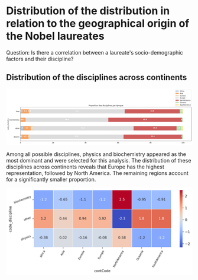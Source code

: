 # Distribution of the distribution in relation to the geographical origin of the Nobel laureates 
Question: Is there a correlation between a laureate's socio-demographic factors and their discipline?

## Distribution of the disciplines across continents
![Distribution of continets](../../notebooks_jupyter/wikidata_exploration/images/image_discipline/discipline_period_destribution.png "Distribution of the continets")

Among all possible disciplines, physics and biochemistry appeared as the most dominant and were selected for this analysis. The distribution of these disciplines across continents reveals that Europe has the highest representation, followed by North America. The remaining regions account for a significantly smaller proportion.

![Distribution of continets](../../notebooks_jupyter/wikidata_exploration/images/image_discipline/bivariate_discipline_period_destribution.png "Distribution of the continets")


